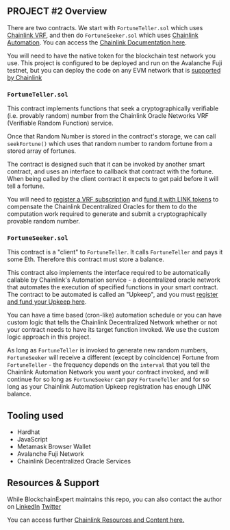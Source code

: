 ## PROJECT #2 Overview
There are two contracts. We start with `FortuneTeller.sol` which uses [Chainlink VRF](https://docs.chain.link/vrf/v2/introduction/), and then do `FortuneSeeker.sol` which uses [Chainlink Automation](https://docs.chain.link/chainlink-automation/introduction/).  You can access the [Chainlink Documentation here](docs.chain.link).

You will need to have the native token for the blockchain test network you use.  This project is configured to be deployed and run on the Avalanche Fuji testnet, but you can deploy the code on any EVM network that is [supported by Chainlink](https://docs.chain.link/chainlink-automation/supported-networks/)


### `FortuneTeller.sol`
This contract implements functions that seek a cryptographically verifiable (i.e. provably random) number from the Chainlink Oracle Networks VRF (Verifiable Random Function) service.

Once that Random Number is stored in the contract's storage, we can call `seekFortune()` which uses that random number to random fortune from a stored array of fortunes.

The contract is designed such that it can be invoked by another smart contract, and uses an interface to callback that contract with the fortune. When being called by the client contract it expects to get paid before it will tell a fortune.

You will need to [register a VRF subscription](https://vrf.chain.link/) and [fund it with LINK tokens](https://faucets.chain.link/) to compensate the Chainlink Decentralized Oracles for them to do the computation work required to generate and submit a cryptographically provable random number.


### `FortuneSeeker.sol`
This contract is a "client" to `FortuneTeller`. It calls `FortuneTeller` and pays it some Eth. Therefore this contract must store a balance.

This contract also implements the interface required to be automatically callable by Chainlink's Automation service - a decentralized oracle network that automates the execution of specified functions in your smart contract.  The contract to be automated is called an "Upkeep", and you must [register and fund your Upkeep here](https://automation.chain.link/).

You can have a time based (cron-like) automation schedule or you can have custom logic that tells the Chainlink Decentralized Network whether or not your contract needs to have its target function invoked.  We use the custom logic approach in this project.

As long as `FortuneTeller` is invoked to generate new random numbers, `FortuneSeeker` will receive a different (except by coincidence) Fortune from `FortuneTeller` - the frequency depends on the `interval` that you tell the Chainlink Automation Network you want your contract invoked, and will continue for so long as `FortuneSeeker` can pay `FortuneTeller` and for so long as your Chainlink Automation Upkeep registration has enough LINK balance.




## Tooling used
- Hardhat
- JavaScript
- Metamask Browser Wallet
- Avalanche Fuji Network
- Chainlink Decentralized Oracle Services

## Resources & Support
While BlockchainExpert maintains this repo, you can also contact the author on [LinkedIn](https://linkedin.com/in/zubinpratap) [Twitter](https://twitter.com/@zubinpratap)

You can access further [Chainlink Resources and Content here.](https://chain.link/)
